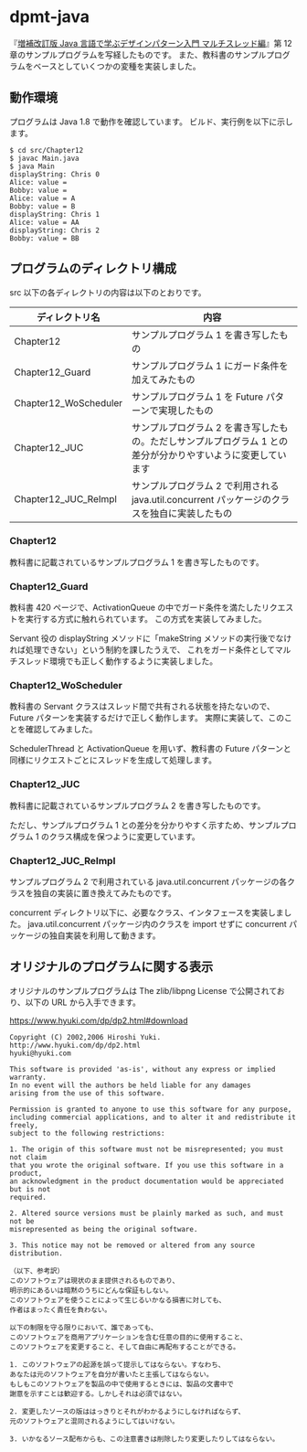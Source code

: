 # dpmt-java

『[増補改訂版 Java 言語で学ぶデザインパターン入門 マルチスレッド編](https://www.hyuki.com/dp/dp2.html)』第 12 章のサンプルプログラムを写経したものです。
また、教科書のサンプルプログラムをベースとしていくつかの変種を実装しました。

## 動作環境

プログラムは Java 1.8 で動作を確認しています。
ビルド、実行例を以下に示します。

```
$ cd src/Chapter12
$ javac Main.java
$ java Main
displayString: Chris 0
Alice: value =
Bobby: value =
Alice: value = A
Bobby: value = B
displayString: Chris 1
Alice: value = AA
displayString: Chris 2
Bobby: value = BB
```

## プログラムのディレクトリ構成

src 以下の各ディレクトリの内容は以下のとおりです。

| ディレクトリ名        | 内容                                                                                                         |
|-----------------------|--------------------------------------------------------------------------------------------------------------|
| Chapter12             | サンプルプログラム 1 を書き写したもの                                                                        |
| Chapter12_Guard       | サンプルプログラム 1 にガード条件を加えてみたもの                                                            |
| Chapter12_WoScheduler | サンプルプログラム 1 を Future パターンで実現したもの                                                        |
| Chapter12_JUC         | サンプルプログラム 2 を書き写したもの。ただしサンプルプログラム 1 との差分が分かりやすいように変更しています |
| Chapter12_JUC_ReImpl  | サンプルプログラム 2 で利用される java.util.concurrent パッケージのクラスを独自に実装したもの                |

### Chapter12

教科書に記載されているサンプルプログラム 1 を書き写したものです。

### Chapter12_Guard

教科書 420 ページで、ActivationQueue の中でガード条件を満たしたリクエストを実行する方式に触れられています。
この方式を実装してみました。

Servant 役の displayString メソッドに「makeString メソッドの実行後でなければ処理できない」という制約を課したうえで、
これをガード条件としてマルチスレッド環境でも正しく動作するように実装しました。

### Chapter12_WoScheduler

教科書の Servant クラスはスレッド間で共有される状態を持たないので、Future パターンを実装するだけで正しく動作します。
実際に実装して、このことを確認してみました。

SchedulerThread と ActivationQueue を用いず、教科書の Future パターンと同様にリクエストごとにスレッドを生成して処理します。

### Chapter12_JUC

教科書に記載されているサンプルプログラム 2 を書き写したものです。

ただし、サンプルプログラム 1 との差分を分かりやすく示すため、サンプルプログラム 1 のクラス構成を保つように変更しています。

### Chapter12_JUC_ReImpl

サンプルプログラム 2 で利用されている java.util.concurrent パッケージの各クラスを独自の実装に置き換えてみたものです。

concurrent ディレクトリ以下に、必要なクラス、インタフェースを実装しました。
java.util.concurrent パッケージ内のクラスを import せずに concurrent パッケージの独自実装を利用して動きます。

## オリジナルのプログラムに関する表示

オリジナルのサンプルプログラムは The zlib/libpng License で公開されており、以下の URL から入手できます。

https://www.hyuki.com/dp/dp2.html#download

```
Copyright (C) 2002,2006 Hiroshi Yuki.
http://www.hyuki.com/dp/dp2.html
hyuki@hyuki.com

This software is provided 'as-is', without any express or implied warranty.
In no event will the authors be held liable for any damages
arising from the use of this software.

Permission is granted to anyone to use this software for any purpose,
including commercial applications, and to alter it and redistribute it freely,
subject to the following restrictions:

1. The origin of this software must not be misrepresented; you must not claim
that you wrote the original software. If you use this software in a product,
an acknowledgment in the product documentation would be appreciated but is not
required.

2. Altered source versions must be plainly marked as such, and must not be
misrepresented as being the original software.

3. This notice may not be removed or altered from any source distribution.

（以下、参考訳）
このソフトウェアは現状のまま提供されるものであり、
明示的にあるいは暗黙のうちにどんな保証もしない。
このソフトウェアを使うことによって生じるいかなる損害に対しても、
作者はまったく責任を負わない。

以下の制限を守る限りにおいて、誰であっても、
このソフトウェアを商用アプリケーションを含む任意の目的に使用すること、
このソフトウェアを変更すること、そして自由に再配布することができる。

1. このソフトウェアの起源を誤って提示してはならない。すなわち、
あなたは元のソフトウェアを自分が書いたと主張してはならない。
もしもこのソフトウェアを製品の中で使用するときには、製品の文書中で
謝意を示すことは歓迎する。しかしそれは必須ではない。

2. 変更したソースの版ははっきりとそれがわかるようにしなければならず、
元のソフトウェアと混同されるようにしてはいけない。

3. いかなるソース配布からも、この注意書きは削除したり変更したりしてはならない。
```

